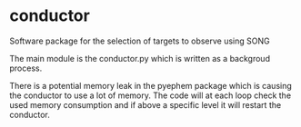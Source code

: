 # conductor
Software package for the selection of targets to observe using SONG

The main module is the conductor.py which is written as a backgroud process. 

There is a potential memory leak in the pyephem package which is causing the conductor to use a lot of memory. 
The code will at each loop check the used memory consumption and if above a specific level it will restart the conductor. 

